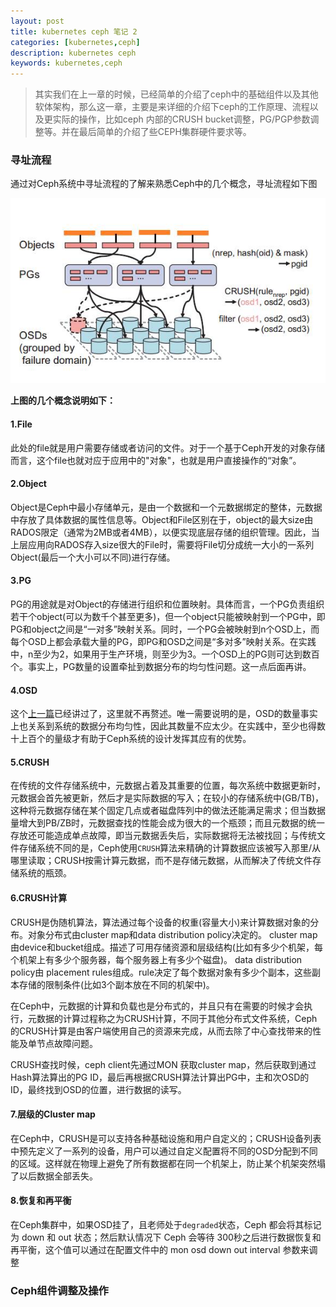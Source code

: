 ```yaml
---
layout: post
title: kubernetes ceph 笔记 2
categories: [kubernetes,ceph]
description: kubernetes ceph
keywords: kubernetes,ceph
---
```


> 其实我们在上一章的时候，已经简单的介绍了ceph中的基础组件以及其他软体架构，那么这一章，主要是来详细的介绍下ceph的工作原理、流程以及更实际的操作，比如ceph 内部的CRUSH bucket调整，PG/PGP参数调整等。并在最后简单的介绍了些CEPH集群硬件要求等。

### 寻址流程

通过对Ceph系统中寻址流程的了解来熟悉Ceph中的几个概念，寻址流程如下图

![Addressing](/images/posts/Addressing.png)

**上图的几个概念说明如下：**

#### 1.File

此处的file就是用户需要存储或者访问的文件。对于一个基于Ceph开发的对象存储而言，这个file也就对应于应用中的"对象"，也就是用户直接操作的“对象”。

#### 2.Object

Object是Ceph中最小存储单元，是由一个数据和一个元数据绑定的整体，元数据中存放了具体数据的属性信息等。Object和File区别在于，object的最大size由RADOS限定（通常为2MB或者4MB），以便实现底层存储的组织管理。因此，当上层应用向RADOS存入size很大的File时，需要将File切分成统一大小的一系列Object(最后一个大小可以不同)进行存储。

#### 3.PG

PG的用途就是对Object的存储进行组织和位置映射。具体而言，一个PG负责组织若干个object(可以为数千个甚至更多)，但一个object只能被映射到一个PG中，即PG和object之间是“一对多”映射关系。同时，一个PG会被映射到n个OSD上，而每个OSD上都会承载大量的PG，即PG和OSD之间是“多对多”映射关系。在实践中，n至少为2，如果用于生产环境，则至少为3。一个OSD上的PG则可达到数百个。事实上，PG数量的设置牵扯到数据分布的均匀性问题。这一点后面再讲。

#### 4.OSD

这个[上一篇](https://kevinguo.me/2017/09/06/kubernetes-ceph-1/)已经讲过了，这里就不再赘述。唯一需要说明的是，OSD的数量事实上也关系到系统的数据分布均匀性，因此其数量不应太少。在实践中，至少也得数十上百个的量级才有助于Ceph系统的设计发挥其应有的优势。

#### 5.CRUSH

在传统的文件存储系统中，元数据占着及其重要的位置，每次系统中数据更新时，元数据会首先被更新，然后才是实际数据的写入；在较小的存储系统中(GB/TB)，这种将元数据存储在某个固定几点或者磁盘阵列中的做法还能满足需求；但当数据量增大到PB/ZB时，元数据查找的性能会成为很大的一个瓶颈；而且元数据的统一存放还可能造成单点故障，即当元数据丢失后，实际数据将无法被找回；与传统文件存储系统不同的是，Ceph使用`CRUSH`算法来精确的计算数据应该被写入那里/从哪里读取；CRUSH按需计算元数据，而不是存储元数据，从而解决了传统文件存储系统的瓶颈。


#### 6.CRUSH计算

CRUSH是伪随机算法，算法通过每个设备的权重(容量大小)来计算数据对象的分布。对象分布式由cluster map和data distribution policy决定的。
cluster map由device和bucket组成。描述了可用存储资源和层级结构(比如有多少个机架，每个机架上有多少个服务器，每个服务器上有多少个磁盘)。
data distribution policy由 placement rules组成。rule决定了每个数据对象有多少个副本，这些副本存储的限制条件(比如3个副本放在不同的机架中)。

在Ceph中，元数据的计算和负载也是分布式的，并且只有在需要的时候才会执行，元数据的计算过程称之为CRUSH计算，不同于其他分布式文件系统，Ceph的CRUSH计算是由客户端使用自己的资源来完成，从而去除了中心查找带来的性能及单节点故障问题。

CRUSH查找时候，ceph client先通过MON 获取cluster map，然后获取到通过Hash算法算出的PG ID，最后再根据CRUSH算法计算出PG中，主和次OSD的ID，最终找到OSD的位置，进行数据的读写。


#### 7.层级的Cluster map

在Ceph中，CRUSH是可以支持各种基础设施和用户自定义的；CRUSH设备列表中预先定义了一系列的设备，用户可以通过自定义配置将不同的OSD分配到不同的区域。这样就在物理上避免了所有数据都在同一个机架上，防止某个机架突然塌了以后数据全部丢失。

#### 8.恢复和再平衡

在Ceph集群中，如果OSD挂了，且老师处于`degraded`状态，Ceph 都会将其标记为 down 和 out 状态；然后默认情况下 Ceph 会等待 300秒之后进行数据恢复和再平衡，这个值可以通过在配置文件中的 mon osd down out interval 参数来调整

### Ceph组件调整及操作
